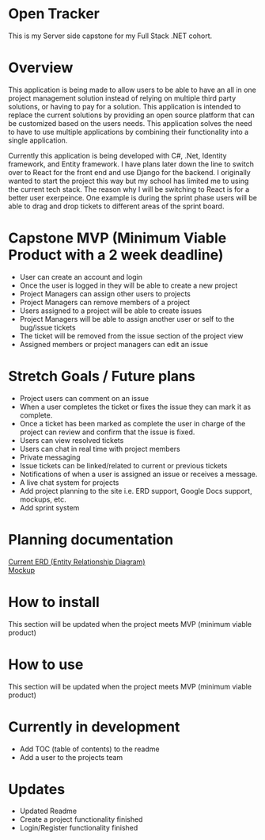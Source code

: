 # Open Tracker
This is my Server side capstone for my Full Stack .NET cohort. 

# Overview
This application is being made to allow users to be able to have an all in one project management solution instead of relying on multiple third party solutions, or having to pay for a solution. This application is intended to replace the current solutions by providing an open source platform that can be customized based on the users needs. This application solves the need to have to use multiple applications by combining their functionality into a single application.

Currently this application is being developed with C#, .Net, Identity framework, and Entity framework. I have plans later down the line to switch over to React for the front end and use Django for the backend. I originally wanted to start the project this way but my school has limited me to using the current tech stack. The reason why I will be switching to React is for a better user exerpeince. One example is during the sprint phase users will be able to drag and drop tickets to different areas of the sprint board. 

# Capstone MVP (Minimum Viable Product with a 2 week deadline)
- User can create an account and login
- Once the user is logged in they will be able to create a new project
- Project Managers can assign other users to projects
- Project Managers can remove members of a project
- Users assigned to a project will be able to create issues
- Project Managers will be able to assign another user or self to the bug/issue tickets
- The ticket will be removed from the issue section of the project view
- Assigned members or project managers can edit an issue

# Stretch Goals / Future plans
- Project users can comment on an issue
- When a user completes the ticket or fixes the issue they can mark it as complete.
- Once a ticket has been marked as complete the user in charge of the project can review and confirm that the issue is fixed. 
- Users can view resolved tickets
- Users can chat in real time with project members
- Private messaging
- Issue tickets can be linked/related to current or previous tickets
- Notifications  of when a user is assigned an issue or receives a message.
- A live chat system for projects
- Add project planning to the site i.e. ERD support, Google Docs support, mockups, etc. 
- Add sprint system

# Planning documentation
[Current ERD (Entity Relationship Diagram)](https://drive.google.com/file/d/1gFTVGgXedhKAeoieMAr1buqYpD_dkQa_/view?usp=sharing) <br />
[Mockup](https://drive.google.com/file/d/1Bgsz_MN2uL5L5baHSSGkJ-zrWxvLzQSu/view?usp=sharing)

# How to install
This section will be updated when the project meets MVP (minimum viable product)

# How to use
This section will be updated when the project meets MVP (minimum viable product)

# Currently in development
- Add TOC (table of contents) to the readme
- Add a user to the projects team

# Updates
- Updated Readme
- Create a project functionality finished
- Login/Register functionality finished
